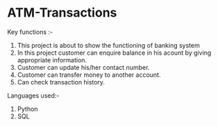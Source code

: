 # ATM-Transactions
Key functions :- 
1. This project is about to show the functioning of banking system
2. In this project customer can enquire balance in his acount by giving appropriate information.
3. Customer can update his/her contact number.
4. Customer can transfer money to another account.
5. Can check transaction history.

Languages used:-
1. Python
2. SQL
